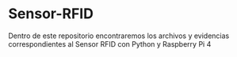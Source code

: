 # Sensor-RFID
Dentro de este repositorio encontraremos los archivos y evidencias correspondientes al Sensor RFID con Python y Raspberry Pi 4
